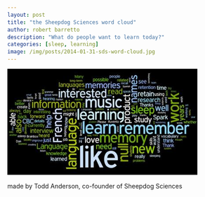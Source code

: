 ```yaml
---
layout: post
title: "the Sheepdog Sciences word cloud"
author: robert barretto
description: "What do people want to learn today?"
categories: [sleep, learning]
image: /img/posts/2014-01-31-sds-word-cloud.jpg
---
```

![Sheepdog Sciences word cloud](/img/posts/2014-01-31-sds-word-cloud.jpg)

made by Todd Anderson, co-founder of Sheepdog Sciences

